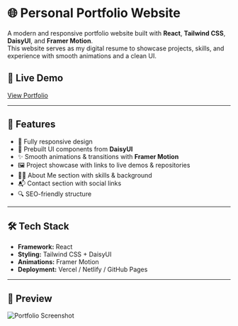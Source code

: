 # 🌐 Personal Portfolio Website  

A modern and responsive portfolio website built with **React**, **Tailwind CSS**, **DaisyUI**, and **Framer Motion**.  
This website serves as my digital resume to showcase projects, skills, and experience with smooth animations and a clean UI.  

## 🔗 Live Demo  
[View Portfolio](https://mark-christian-mallari.vercel.app/)  

---

## 🚀 Features  
- 📱 Fully responsive design  
- 🎨 Prebuilt UI components from **DaisyUI**  
- ✨ Smooth animations & transitions with **Framer Motion**  
- 🖼️ Project showcase with links to live demos & repositories  
- 👨‍💻 About Me section with skills & background  
- 📬 Contact section with social links  
- 🔍 SEO-friendly structure  

---

## 🛠️ Tech Stack  
- **Framework:** React  
- **Styling:** Tailwind CSS + DaisyUI  
- **Animations:** Framer Motion  
- **Deployment:** Vercel / Netlify / GitHub Pages  

---

## 📸 Preview  
![Portfolio Screenshot](https://github.com/user-attachments/assets/8cdcd744-d7eb-4113-8c37-d01b48f9b1f4)

